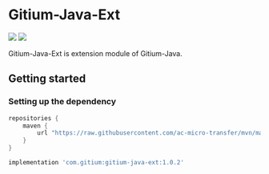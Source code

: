 # Gitium-Java-Ext

[![](https://img.shields.io/github/release/ac-micro-transfer/gitium-java-ext.svg)](https://github.com/ac-micro-transfer/gitium-java-ext/tree/v1.0.2) [![](https://img.shields.io/github/release/ac-micro-transfer/gitium-java-ext.svg?label=maven)](https://github.com/ac-micro-transfer/mvn/tree/master/repository/releases/com/gitium/gitium-java-ext)

Gitium-Java-Ext is extension module of Gitium-Java.

## Getting started

### Setting up the dependency

```groovy
repositories {
    maven {
        url "https://raw.githubusercontent.com/ac-micro-transfer/mvn/master/repository/releases"
    }
}
```

```groovy
implementation 'com.gitium:gitium-java-ext:1.0.2'
```
